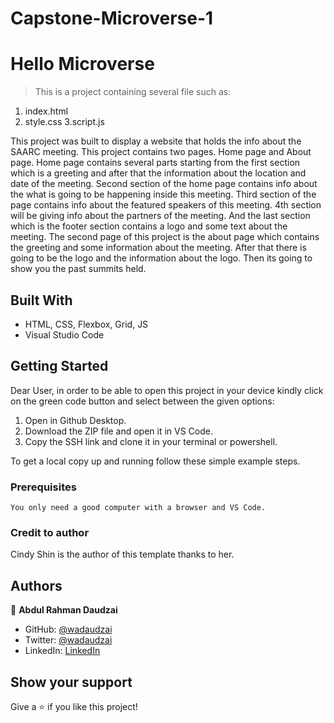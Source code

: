 # Capstone-Microverse-1

# Hello Microverse

> This is a project containing several file such as: 
1. index.html
2. style.css
3.script.js

 This project was built to display a website that holds the info about the SAARC meeting. This project contains two pages. Home page and About page. Home page contains several parts starting from the first section which is a greeting and after that the information about the location and date of the meeting. Second section of the home page contains info about the what is going to be happening inside this meeting. Third section of the page contains info about the featured speakers of this meeting. 4th section will be giving info about the partners of the meeting. And the last section which is the footer section contains a logo and some text about the meeting. The second page of this project is the about page which contains the greeting and some information about the meeting. After that there is going to be the logo and the information about the logo. Then its going to show you the past summits held.


## Built With

- HTML, CSS, Flexbox, Grid, JS
- Visual Studio Code


## Getting Started

Dear User, in order to be able to open this project in your device kindly click on the green code button and select between the given options: 
1. Open in Github Desktop.
2. Download the ZIP file and open it in VS Code.
3. Copy the SSH link and clone it in your terminal or powershell.



To get a local copy up and running follow these simple example steps.

### Prerequisites
    You only need a good computer with a browser and VS Code.

### Credit to author
Cindy Shin is the author of this template thanks to her.

## Authors

👤 **Abdul Rahman Daudzai**

- GitHub: [@wadaudzai](https://github.com/wadaudzai)
- Twitter: [@wadaudzai](https://twitter.com/wadaudzai)
- LinkedIn: [LinkedIn](https://www.linkedin.com/in/abdulrahman-daudzai-490421234/)


## Show your support

Give a ⭐️ if you like this project!